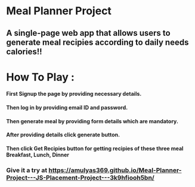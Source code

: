 
# Meal Planner Project 

## A single-page web app that allows users to generate meal recipies according to daily needs calories!!

# How To Play :
####  First Signup the page by providing necessary details.
####  Then log in by providing email ID and password.
####  Then generate meal by providing form details which are mandatory.
####  After providing details click generate button.
####  Then click Get Recipies button for getting  recipies of these three meal Breakfast, Lunch, Dinner

### Give it a try at https://amulyas369.github.io/Meal-Planner-Project---JS-Placement-Project---3k9hfiooh5bn/





